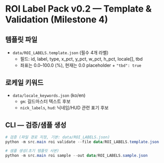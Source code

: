 # ROI Label Pack v0.2 — Template & Validation (Milestone 4)

## 템플릿 파일
- `data/ROI_LABELS.template.json` (필수 4개 라벨)
  - 필드: id, label, type, x_pct, y_pct, w_pct, h_pct, locale[], tbd
  - 좌표는 0.0–100.0 (%), 현재는 0.0 placeholder + `"tbd": true`

## 로케일 키워드
- `data/locale_keywords.json` (ko/en)
  - `gm`: 길드마스터 텍스트 후보
  - `nick_labels`, `hud`: 닉네임/HUD 관련 표기 후보

## CLI — 검증/샘플 생성
```powershell
# 검증 (파일 경로 지정, 기본: data/ROI_LABELS.json)
python -m src.main roi validate --file data/ROI_LABELS.template.json

# 샘플 생성(초기 템플릿 사본)
python -m src.main roi sample --out data/ROI_LABELS.sample.json
```
